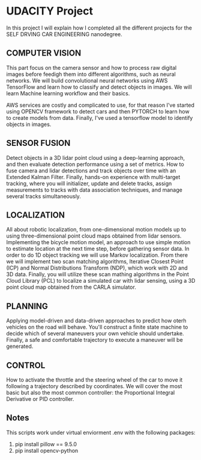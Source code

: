 # UDACITY Project

In this project I will explain how I completed all the different projects for the SELF DRVING CAR ENGINEERING nanodegree. 

## COMPUTER VISION
This part focus on the camera sensor and how to process raw digital images before feedigh them into different algorithms, such as neural networks. We will build convolutional neural networks using AWS TensorFlow and learn how to classify and detect objects in images. We will learn Machine learning workflow and their basics. 

AWS services are costly and complicated to use, for that reason I've started using OPENCV framework to detect cars and then PYTORCH to learn how to create models from data. Finally, I've used a tensorflow model to identify objects in images. 


## SENSOR FUSION
Detect objects in a 3D lidar point cloud using a deep-learning approach, and then evaluate detection performance using a set of metrics. How to fuse camera and lidar detections and track objects over time with an Extended Kalman Filter. Finally, hands-on experience with multi-target tracking, where you will initializer, update and delete tracks, assign measurements to tracks with data association techniques, and manage several tracks simultaneously.  



## LOCALIZATION
All about robotic localization, from one-dimensional motion models up to using three-dimensional point cloud maps obtained from lidar sensors. Implementing the bicycle motion model, an approach to use simple motion to estimate location at the next time step, before gathering sensor data. In order to do 1D object tracking we will use Markov localization. From there we will implement two scan matching algorithms, Iterative Closest Point (ICP) and Normal Distributions Transform (NDP), which work with 2D and 3D data. Finally, you will utilize these scan mathing algorithms in the Point Cloud Library (PCL) to localize a simulated car with lidar sensing, using a 3D point cloud map obtained from the CARLA simulator.



## PLANNING
Applying model-driven and data-driven approaches to predict how oterh vehicles on the road will behave. You'll construct a finite state machine to decide which of several maneuvers your own vehicle should undertake. Finally, a safe and comfortable trajectory to execute a maneuver will be generated. 


## CONTROL
How to activate the throttle and the steering wheel of the car to move it following a trajectory described by coordinates. We will cover the most basic but also the most common controller: the Proportional Integral Derivative or PID controller. 


## Notes

This scripts work under virtual enviorment .env with the following packages:

1. pip install pillow == 9.5.0
2. pip install opencv-python



